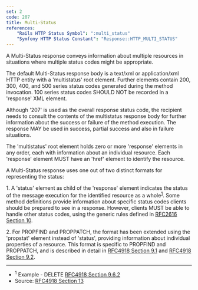 ```yaml
---
set: 2
code: 207
title: Multi-Status
references:
    "Rails HTTP Status Symbol": ":multi_status"
    "Symfony HTTP Status Constant": "Response::HTTP_MULTI_STATUS"
---
```


A Multi-Status response conveys information about multiple resources in
situations where multiple status codes might be appropriate.

The default Multi-Status response body is a text/xml or application/xml HTTP
entity with a 'multistatus' root element. Further elements contain 200, 300,
400, and 500 series status codes generated during the method invocation. 100
series status codes SHOULD NOT be recorded in a 'response' XML element.

Although '207' is used as the overall response status code, the recipient needs
to consult the contents of the multistatus response body for further information
about the success or failure of the method execution. The response MAY be used
in success, partial success and also in failure situations.

The 'multistatus' root element holds zero or more 'response' elements in any
order, each with information about an individual resource. Each 'response'
element MUST have an 'href' element to identify the resource.

A Multi-Status response uses one out of two distinct formats for representing
the status:

1\. A 'status' element as child of the 'response' element indicates the status
of the message execution for the identified resource as a
whole<sup>[1](#ref-1)</sup>. Some method definitions provide information
about specific status codes clients should be prepared to see in a response.
However, clients MUST be able to handle other status codes, using the generic
rules defined in [RFC2616 Section 10][3].

2\. For PROPFIND and PROPPATCH, the format has been extended using the 'propstat'
element instead of 'status', providing information about individual properties
of a resource.  This format is specific to PROPFIND and PROPPATCH, and is
described in detail in [RFC4918 Section 9.1][4] and [RFC4918 Section 9.2][5].

---

* <span id="ref-1"><sup>1</sup> Example - DELETE [RFC4918 Section 9.6.2][2]</span>
* Source: [RFC4918 Section 13][1]

[1]: <http://tools.ietf.org/html/rfc4918#section-13>
[2]: <http://tools.ietf.org/html/rfc4918#section-9.6.2>
[3]: <http://tools.ietf.org/html/rfc2616#section-10>
[4]: <http://tools.ietf.org/html/rfc4918#section-9.1>
[5]: <http://tools.ietf.org/html/rfc4918#section-9.2>
